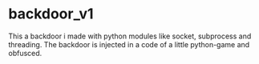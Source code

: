 # backdoor_v1
This a backdoor i made with python modules like socket, subprocess and threading. The backdoor is injected in a code of a little python-game and obfusced.
